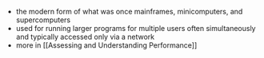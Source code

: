 - the modern form of what was once mainframes, minicomputers, and supercomputers
- used for running larger programs for multiple users often simultaneously and typically accessed only via a network
- more in [[Assessing and Understanding Performance]]